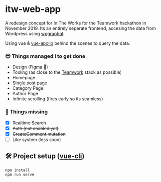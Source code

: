 # itw-web-app

A redesign concept for In The Works for the Teamwork hackathon in November 2019. Its an entirely seperate frontend, accesing the data from Wordpress using [wpgraphql](https://www.wpgraphql.com/).

Using vue & [vue-apollo](https://vue-apollo.netlify.com/) behind the scenes to query the data.

### 😎 Things managed I to get done
- Design (Figma 🙌)
- Tooling (as close to the [Teamwork](http://teamwork.com) stack as possible)
- Homepage
- Single post page
- Category Page
- Author Page
- Infinite scrolling (fires early so its seamless)

### 🥺 Things missing
- [x] ~~Realtime Search~~
- [x] ~~Auth (not enabled yet)~~
- [x] ~~CreateComment mutation~~
- [ ] Like system (less soon)

## 🛠 Project setup ([vue-cli](https://cli.vuejs.org/))
```
npm install
npm run serve
```
